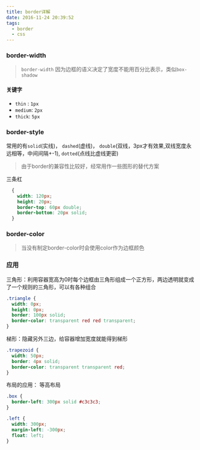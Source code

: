 ```yaml
---
title: border详解
date: 2016-11-24 20:39:52
tags:
  - border
  - css
---
```

### border-width
> `border-width` 因为边框的语义决定了宽度不能用百分比表示，类似`box-shadow`

#### 关键字
* `thin` : `1px`
* `medium`: `2px`
* `thick`: `5px`
<!--more-->

### border-style
常用的有`solid`(实线)， `dashed`(虚线)， `double`(双线，3px才有效果,双线宽度永远相等，中间间隔+-1), `dotted`(点线比虚线更密)
> 由于border的兼容性比较好，经常用作一些图形的替代方案

三条杠
```css
  {
    width: 120px;
    height: 20px;
    border-top: 60px double;
    border-bottom: 20px solid;
  }
```

### border-color
> 当没有制定border-color时会使用color作为边框颜色

### 应用

三角形：利用容器宽高为0时每个边框由三角形组成一个正方形，两边透明就变成了一个规则的三角形，可以有各种组合
```css
.triangle {
  width: 0px;
  height: 0px;
  border: 100px solid;
  border-color: transparent red red transparent;
}
```
梯形：隐藏另外三边，给容器增加宽度就能得到梯形

```css
.trapezoid {
  width: 50px;
  border: 4px solid;
  border-color: transparent transparent red;
}
```
布局的应用： 等高布局
```css
.box {
  border-left: 300px solid #c3c3c3;
}

.left {
  width: 300px;
  margin-left: -300px;
  float: left;
}

```
